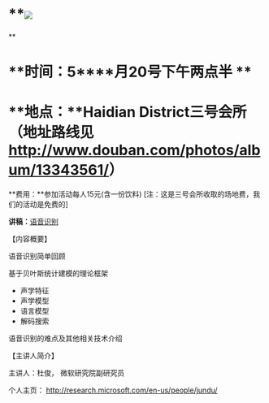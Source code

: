 # **![ ](http://www.swarma.org/UserFiles/Image/activity/darwin.jpg)  
**

# **时间：5****月20号下午两点半 **

# **地点：**Haidian District三号会所（地址路线见 <http://www.douban.com/photos/album/13343561/>）

**费用：**参加活动每人15元(含一份饮料) [注：这是三号会所收取的场地费，我们的活动是免费的]

**讲稿：**[语音识别](http://www.swarma.org/download.php?id=438)

【内容概要】

语音识别简单回顾

基于贝叶斯统计建模的理论框架

  * 声学特征
  * 声学模型
  * 语言模型
  * 解码搜索

语音识别的难点及其他相关技术介绍

  

【主讲人简介】

主讲人：杜俊， 微软研究院副研究员

个人主页： <http://research.microsoft.com/en-us/people/jundu/>

  

  

#

